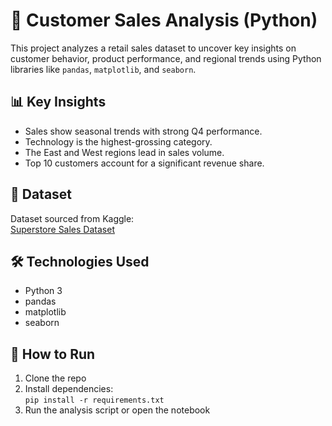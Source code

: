 # 🧾 Customer Sales Analysis (Python)

This project analyzes a retail sales dataset to uncover key insights on customer behavior, product performance, and regional trends using Python libraries like `pandas`, `matplotlib`, and `seaborn`.

## 📊 Key Insights

- Sales show seasonal trends with strong Q4 performance.
- Technology is the highest-grossing category.
- The East and West regions lead in sales volume.
- Top 10 customers account for a significant revenue share.

## 📁 Dataset

Dataset sourced from Kaggle:  
[Superstore Sales Dataset](https://www.kaggle.com/datasets/vivek468/superstore-dataset-final)

## 🛠️ Technologies Used

- Python 3
- pandas
- matplotlib
- seaborn

## 📌 How to Run

1. Clone the repo
2. Install dependencies:  
   `pip install -r requirements.txt`
3. Run the analysis script or open the notebook

